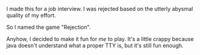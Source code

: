 I made this for a job interview. I was rejected based on the utterly abysmal quality of my effort.

So I named the game "Rejection".

Anyhow, I decided to make it fun for *me* to play. It's a little crappy because java doesn't understand what a proper TTY is, but it's still fun enough.

